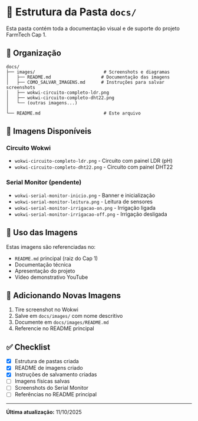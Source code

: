 # 📁 Estrutura da Pasta `docs/`

Esta pasta contém toda a documentação visual e de suporte do projeto FarmTech Cap 1.

## 📂 Organização

```
docs/
├── images/                          # Screenshots e diagramas
│   ├── README.md                   # Documentação das imagens
│   ├── COMO_SALVAR_IMAGENS.md      # Instruções para salvar screenshots
│   ├── wokwi-circuito-completo-ldr.png
│   ├── wokwi-circuito-completo-dht22.png
│   └── (outras imagens...)
│
└── README.md                        # Este arquivo
```

## 📸 Imagens Disponíveis

### Circuito Wokwi
- `wokwi-circuito-completo-ldr.png` - Circuito com painel LDR (pH)
- `wokwi-circuito-completo-dht22.png` - Circuito com painel DHT22

### Serial Monitor (pendente)
- `wokwi-serial-monitor-inicio.png` - Banner e inicialização
- `wokwi-serial-monitor-leitura.png` - Leitura de sensores
- `wokwi-serial-monitor-irrigacao-on.png` - Irrigação ligada
- `wokwi-serial-monitor-irrigacao-off.png` - Irrigação desligada

## 🎯 Uso das Imagens

Estas imagens são referenciadas no:
- `README.md` principal (raiz do Cap 1)
- Documentação técnica
- Apresentação do projeto
- Vídeo demonstrativo YouTube

## 📝 Adicionando Novas Imagens

1. Tire screenshot no Wokwi
2. Salve em `docs/images/` com nome descritivo
3. Documente em `docs/images/README.md`
4. Referencie no README principal

## ✅ Checklist

- [x] Estrutura de pastas criada
- [x] README de imagens criado
- [x] Instruções de salvamento criadas
- [ ] Imagens físicas salvas
- [ ] Screenshots do Serial Monitor
- [ ] Referências no README principal

---

**Última atualização:** 11/10/2025
